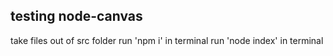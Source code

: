 ## testing node-canvas
take files out of src folder
run 'npm i' in terminal
run 'node index' in terminal
